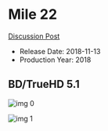 # Mile 22

[Discussion Post](https://www.avsforum.com/threads/bass-eq-for-filtered-movies.2995212/post-57104318)

* Release Date: 2018-11-13
* Production Year: 2018

## BD/TrueHD 5.1

![img 0](https://i.imgur.com/SLIeSXH.jpg)

![img 1](https://i.imgur.com/AiQwAOF.jpg)

